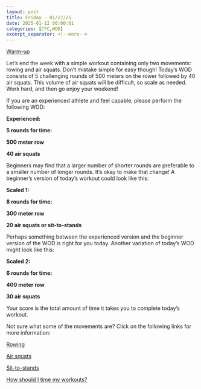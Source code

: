 ```yaml
---
layout: post
title: Friday - 01/17/25
date: 2025-01-12 00:00:01
categories: [CFC,WOD]
excerpt_separator: <!--more-->
---
```

[Warm-up](https://communityfitnessclub.wixsite.com/website/post/basic-full-body-warm-up)

Let’s end the week with a simple workout containing only two movements: rowing and air squats. Don’t mistake simple for easy though! Today’s WOD consists of 5 challenging rounds of 500 meters on the rower followed by 40 air squats. This volume of air squats will be difficult, so scale as needed. Work hard, and then go enjoy your weekend!

If you are an experienced athlete and feel capable, please perform the following WOD:

**Experienced:**

**5 rounds for time:**

**500 meter row**

**40 air squats**
<!--more-->

Beginners may find that a larger number of shorter rounds are preferable to a smaller number of longer rounds. It’s okay to make that change! A beginner’s version of today’s workout could look like this:

**Scaled 1:**

**8 rounds for time:**

**300 meter row**

**20 air squats or sit-to-stands**

Perhaps something between the experienced version and the beginner version of the WOD is right for you today. Another variation of today’s WOD might look like this:

**Scaled 2:**

**6 rounds for time:**

**400 meter row**

**30 air squats**

Your score is the total amount of time it takes you to complete today’s workout. 

Not sure what some of the movements are? Click on the following links for more information:

[Rowing](https://communityfitnessclub.wixsite.com/website/post/rowing) 

[Air squats](https://communityfitnessclub.wixsite.com/website/post/air-squat) 

[Sit-to-stands](https://www.youtube.com/watch?v=vNq9vtEXksc)

[How should I time my workouts?](https://communityfitnessclub.wixsite.com/website/post/how-should-i-time-my-workouts)

